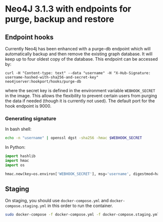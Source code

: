 # Neo4J 3.1.3 with endpoints for purge, backup and restore

## Endpoint hooks 

Currently Neo4j has been enhanced with a purge-db endpoint which will automatically backup and then remove the existing graph database. It will keep up to four oldest copy of the database. 
This endpoint can be accessed by: 
  ```
  curl -H "Content-type: text" --data "username" -H "X-Hub-Signature: username-hashed-with-sha256-and-secret-key" neo4jserver:hookport/hooks/purge-db
  ```
where the secret key is defined in the environment variable `WEBHOOK_SECRET` in the image. This allows the flexibility to prevent certain users from purging the data if needed (though it is currently not used). 
The default port for the hook endpoint is 9000. 

### Generating signature

In bash shell:
```bash
echo -n "username" | openssl dgst -sha256 -hmac $WEBHOOK_SECRET
```

In Python:
```python
import hashlib
import hmac
import os

hmac.new(key=os.environ['WEBHOOK_SECRET'], msg='username', digestmod=hashlib.sha256).hexdigest()
```

## Staging

On staging, you should use `docker-compose.yml` and `docker-compose.staging.yml` in this order
to run the container.

```bash
sudo docker-compose -f docker-compose.yml -f docker-compose.staging.yml up -d
```
